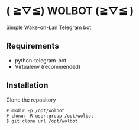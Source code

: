 # ( ≧▽≦) WOLBOT (≧▽≦ )

Simple Wake-on-Lan Telegram bot

## Requirements

- python-telegram-bot
- Virtualenv (recommended)

## Installation

Clone the repository
```
# mkdir -p /opt/wolbot
# chown -R user:group /opt/wolbot
$ git clone url /opt/wolbot
```




